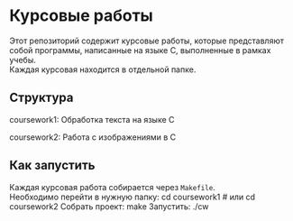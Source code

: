 # Курсовые работы

Этот репозиторий содержит курсовые работы, которые представляют собой программы, написанные на языке C, выполненные в рамках учебы.  
Каждая курсовая находится в отдельной папке.

## Структура  

coursework1: Обработка текста на языке C 

coursework2: Работа с изображениями в C

## Как запустить

Каждая курсовая работа собирается через `Makefile`.  
Необходимо перейти в нужную папку:
cd coursework1  # или cd coursework2
Собрать проект:
make
Запустить:
./cw

